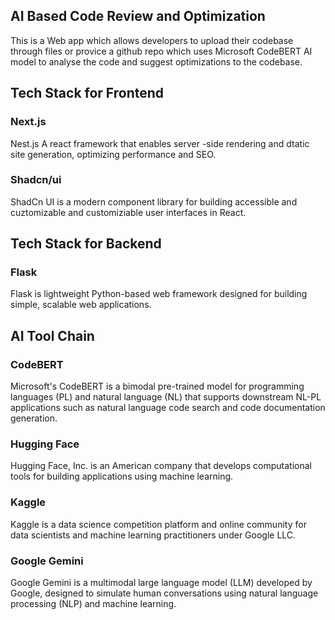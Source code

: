 ## AI Based Code Review and Optimization

This is a Web app which allows developers to upload their codebase through files or provice a github repo which uses Microsoft CodeBERT AI model to analyse the code and suggest optimizations to the codebase.

## Tech Stack for Frontend

### Next.js 
Nest.js A react framework that enables server -side rendering and dtatic site generation, optimizing performance and SEO.

### Shadcn/ui
ShadCn UI is a modern component library for building accessible and cuztomizable and customiziable user interfaces in React.

## Tech Stack for Backend

### Flask
Flask is lightweight Python-based web framework designed for building simple, scalable web applications.

## AI Tool Chain

### CodeBERT
Microsoft's CodeBERT is a bimodal pre-trained model for programming languages (PL) and natural language (NL) that supports downstream NL-PL applications such as natural language code search and code documentation generation.

### Hugging Face
Hugging Face, Inc. is an American company that develops computational tools for building applications using machine learning. 

### Kaggle
Kaggle is a data science competition platform and online community for data scientists and machine learning practitioners under Google LLC.

### Google Gemini
Google Gemini is a multimodal large language model (LLM) developed by Google, designed to simulate human conversations using natural language processing (NLP) and machine learning.







